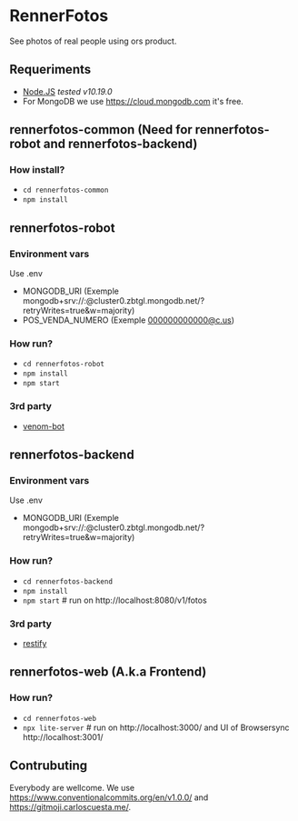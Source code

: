 # RennerFotos
See photos of real people using ors product.

## Requeriments
- [Node.JS](https://nodejs.org/en/) _tested v10.19.0_
- For MongoDB we use https://cloud.mongodb.com it's free.

## rennerfotos-common (Need for rennerfotos-robot and rennerfotos-backend)
### How install? 
- `cd rennerfotos-common`
- `npm install`

## rennerfotos-robot
### Environment vars
Use .env
- MONGODB_URI (Exemple mongodb+srv://<username>:<password>@cluster0.zbtgl.mongodb.net/<dbname>?retryWrites=true&w=majority)
- POS_VENDA_NUMERO (Exemple 000000000000@c.us)

### How run?
- `cd rennerfotos-robot`
- `npm install`
- `npm start`

### 3rd party
- [venom-bot](https://www.npmjs.com/package/venom-bot)

## rennerfotos-backend
### Environment vars
Use .env
- MONGODB_URI (Exemple mongodb+srv://<username>:<password>@cluster0.zbtgl.mongodb.net/<dbname>?retryWrites=true&w=majority)

### How run?
- `cd rennerfotos-backend`
- `npm install`
- `npm start` # run on http://localhost:8080/v1/fotos

### 3rd party
- [restify](https://www.npmjs.com/package/restify)

## rennerfotos-web (A.k.a Frontend)
### How run?
- `cd rennerfotos-web`
- `npx lite-server` # run on http://localhost:3000/ and UI of Browsersync http://localhost:3001/

## Contrubuting
Everybody are wellcome.
We use https://www.conventionalcommits.org/en/v1.0.0/ and https://gitmoji.carloscuesta.me/.
